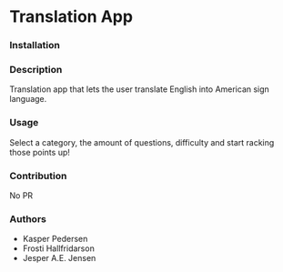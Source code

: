 # Translation App

### Installation

### Description
Translation app that lets the user translate English into American sign language.
### Usage
Select a category, the amount of questions, difficulty and start racking those points up!
### Contribution
No PR
### Authors
- Kasper Pedersen
- Frosti Hallfridarson 
- Jesper A.E. Jensen